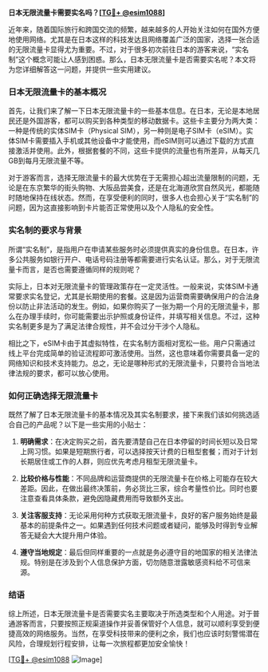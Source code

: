 **日本无限流量卡需要实名吗？[[TG💪+ @esim1088](https://t.me/s/esim1088)]**

近年来，随着国际旅行和跨国交流的频繁，越来越多的人开始关注如何在国外方便地使用网络。尤其是在日本这样的科技发达且网络覆盖广泛的国家，选择一张合适的无限流量卡显得尤为重要。不过，对于很多初次前往日本的游客来说，“实名制”这个概念可能让人感到困惑。那么，日本无限流量卡是否需要实名呢？本文将为您详细解答这一问题，并提供一些实用建议。

### 日本无限流量卡的基本概况

首先，让我们来了解一下日本无限流量卡的一些基本信息。在日本，无论是本地居民还是外国游客，都可以购买到各种类型的移动数据卡。这些卡主要分为两大类：一种是传统的实体SIM卡（Physical SIM），另一种则是电子SIM卡（eSIM）。实体SIM卡需要插入手机或其他设备中才能使用，而eSIM则可以通过下载的方式直接激活并使用。此外，根据套餐的不同，这些卡提供的流量也有所差异，从每天几GB到每月无限流量不等。

对于游客而言，选择无限流量卡的最大优势在于无需担心超出流量限制的问题，无论是在东京繁华的街头购物、大阪品尝美食，还是在北海道欣赏自然风光，都能随时随地保持在线状态。然而，在享受便利的同时，很多人也会担心关于“实名制”的问题，因为这直接影响到卡片能否正常使用以及个人隐私的安全性。

### 实名制的要求与背景

所谓“实名制”，是指用户在申请某些服务时必须提供真实的身份信息。在日本，许多公共服务如银行开户、电话号码注册等都需要进行实名认证。那么，对于无限流量卡而言，是否也需要遵循同样的规则呢？

实际上，日本对无限流量卡的管理政策存在一定灵活性。一般来说，实体SIM卡通常要求实名登记，尤其是长期使用的套餐。这是因为运营商需要确保用户的合法身份以防止非法活动的发生。例如，如果你购买了一张为期一个月的无限流量卡，那么在办理手续时，你可能需要出示护照或身份证件，并填写相关信息。不过，这种实名制更多是为了满足法律合规性，并不会过分干涉个人隐私。

相比之下，eSIM卡由于其虚拟特性，在实名制方面相对宽松一些。用户只需通过线上平台完成简单的验证流程即可激活使用。当然，这也意味着你需要具备一定的网络知识和技术支持能力。总之，无论是哪种形式的无限流量卡，只要符合当地法律法规的要求，都可以放心使用。

### 如何正确选择无限流量卡

既然了解了日本无限流量卡的基本情况及其实名制要求，接下来我们该如何挑选适合自己的产品呢？以下是一些实用的小贴士：

1. **明确需求**：在决定购买之前，首先要清楚自己在日本停留的时间长短以及日常上网习惯。如果是短期旅行者，可以选择按天计费的日租型套餐；而对于计划长期居住或工作的人群，则应优先考虑月租型无限流量卡。
   
2. **比较价格与性能**：不同品牌和运营商提供的无限流量卡在价格上可能存在较大差距。因此，在做出最终决策前，务必货比三家，综合考量性价比。同时也要注意查看具体条款，避免因隐藏费用而导致额外支出。

3. **关注客服支持**：无论采用何种方式获取无限流量卡，良好的客户服务始终是最基本的前提条件之一。如果遇到任何技术问题或者疑问，能够及时得到专业解答无疑会大大提升用户体验。

4. **遵守当地规定**：最后但同样重要的一点就是务必遵守目的地国家的相关法律法规。特别是在涉及到个人信息保护方面，切勿随意泄露敏感资料给不可信来源。

### 结语

综上所述，日本无限流量卡是否需要实名主要取决于所选类型和个人用途。对于普通游客而言，只要按照正规渠道操作并妥善保管好个人信息，就可以顺利享受到便捷高效的网络服务。当然，在享受科技带来的便利之余，我们也应该时刻警惕潜在风险，合理规划行程安排，让每一次旅程都更加安全愉快！

[[TG💪+ @esim1088](https://t.me/s/esim1088) ![Image](https://i.postimg.cc/4NQfJmqS/Snipaste-2025-05-13-00-14-12.png)]